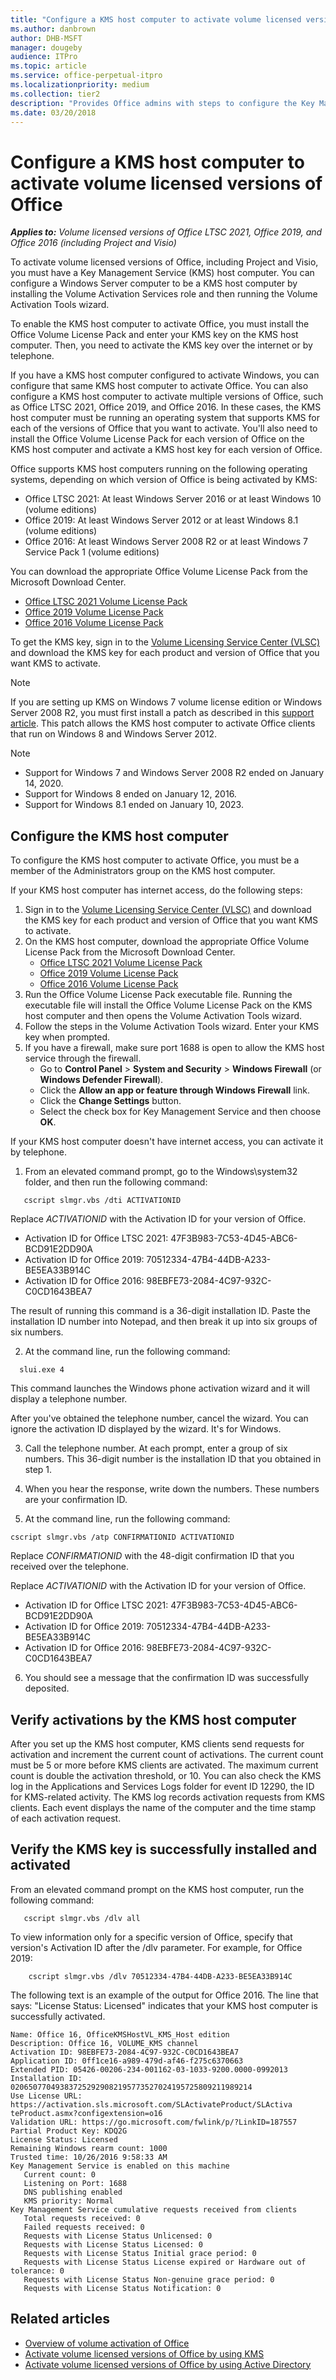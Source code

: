 ```yaml
---
title: "Configure a KMS host computer to activate volume licensed versions of Office"
ms.author: danbrown
author: DHB-MSFT
manager: dougeby
audience: ITPro
ms.topic: article
ms.service: office-perpetual-itpro
ms.localizationpriority: medium
ms.collection: tier2
description: "Provides Office admins with steps to configure the Key Management Service (KMS) host computer to activate volume licensed versions of Office, Project, and Visio."
ms.date: 03/20/2018
---
```


# Configure a KMS host computer to activate volume licensed versions of Office

***Applies to:*** *Volume licensed versions of Office LTSC 2021, Office 2019, and Office 2016 (including Project and Visio)*

To activate volume licensed versions of Office, including Project and Visio, you must have a Key Management Service (KMS) host computer. You can configure a Windows Server computer to be a KMS host computer by installing the Volume Activation Services role and then running the Volume Activation Tools wizard.

To enable the KMS host computer to activate Office, you must install the Office Volume License Pack and enter your KMS key on the KMS host computer. Then, you need to activate the KMS key over the internet or by telephone. 

If you have a KMS host computer configured to activate Windows, you can configure that same KMS host computer to activate Office. You can also configure a KMS host computer to activate multiple versions of Office, such as Office LTSC 2021, Office 2019, and Office 2016. In these cases, the KMS host computer must be running an operating system that supports KMS for each of the versions of Office that you want to activate. You'll also need to install the Office Volume License Pack for each version of Office on the KMS host computer and activate a KMS host key for each version of Office.

Office supports KMS host computers running on the following operating systems, depending on which version of Office is being activated by KMS:
- Office LTSC 2021: At least Windows Server 2016 or at least Windows 10 (volume editions)
- Office 2019: At least Windows Server 2012 or at least Windows 8.1 (volume editions)
- Office 2016: At least Windows Server 2008 R2 or at least Windows 7 Service Pack 1 (volume editions)

You can download the appropriate Office Volume License Pack from the Microsoft Download Center.

- [Office LTSC 2021 Volume License Pack](https://www.microsoft.com/download/details.aspx?id=103446)
- [Office 2019 Volume License Pack](https://www.microsoft.com/download/details.aspx?id=57342)
- [Office 2016 Volume License Pack](https://www.microsoft.com/download/details.aspx?id=49164)
 
To get the KMS key, sign in to the [Volume Licensing Service Center (VLSC)](https://www.microsoft.com/licensing/servicecenter/default.aspx) and download the KMS key for each product and version of Office that you want KMS to activate.

> [!NOTE]
> If you are setting up KMS on Windows 7 volume license edition or Windows Server 2008 R2, you must first install a patch as described in this [support article](https://support.microsoft.com/topic/22412808-3176-fa2c-6610-4be38f850d3a). This patch allows the KMS host computer to activate Office clients that run on Windows 8 and Windows Server 2012.

> [!NOTE]
> - Support for Windows 7 and Windows Server 2008 R2 ended on January 14, 2020.
> - Support for Windows 8 ended on January 12, 2016.
> - Support for Windows 8.1 ended on January 10, 2023.

## Configure the KMS host computer

To configure the KMS host computer to activate Office, you must be a member of the Administrators group on the KMS host computer.

If your KMS host computer has internet access, do the following steps:

1. Sign in to the [Volume Licensing Service Center (VLSC)](https://www.microsoft.com/licensing/servicecenter/default.aspx) and download the KMS key for each product and version of Office that you want KMS to activate.
2. On the KMS host computer, download the appropriate Office Volume License Pack from the Microsoft Download Center.
   - [Office LTSC 2021 Volume License Pack](https://www.microsoft.com/download/details.aspx?id=103446)
   - [Office 2019 Volume License Pack](https://www.microsoft.com/download/details.aspx?id=57342)
   - [Office 2016 Volume License Pack](https://www.microsoft.com/download/details.aspx?id=49164)
3. Run the Office Volume License Pack executable file. Running the executable file will install the Office Volume License Pack on the KMS host computer and then opens the Volume Activation Tools wizard.
4. Follow the steps in the Volume Activation Tools wizard. Enter your KMS key when prompted.
5. If you have a firewall, make sure port 1688 is open to allow the KMS host service through the firewall.
   - Go to **Control Panel** > **System and Security** > **Windows Firewall** (or **Windows Defender Firewall**).
   - Click the **Allow an app or feature through Windows Firewall** link.
   - Click the **Change Settings** button.
   - Select the check box for Key Management Service and then choose **OK**.

If your KMS host computer doesn't have internet access, you can activate it by telephone.

1. From an elevated command prompt, go to the Windows\system32 folder, and then run the following command:
   
```console 
   cscript slmgr.vbs /dti ACTIVATIONID
 ```   
Replace *ACTIVATIONID* with the Activation ID for your version of Office.

- Activation ID for Office LTSC 2021: 47F3B983-7C53-4D45-ABC6-BCD91E2DD90A
- Activation ID for Office 2019: 70512334-47B4-44DB-A233-BE5EA33B914C
- Activation ID for Office 2016: 98EBFE73-2084-4C97-932C-C0CD1643BEA7
  
The result of running this command is a 36-digit installation ID. Paste the installation ID number into Notepad, and then break it up into six groups of six numbers.
    
2. At the command line, run the following command:

```console
  slui.exe 4
```

This command launches the Windows phone activation wizard and it will display a telephone number.
    
After you've obtained the telephone number, cancel the wizard. You can ignore the activation ID displayed by the wizard. It's for Windows. 
  
3. Call the telephone number. At each prompt, enter a group of six numbers. This 36-digit number is the installation ID that you obtained in step 1.
    
4. When you hear the response, write down the numbers. These numbers are your confirmation ID.
    
5. At the command line, run the following command:

 ```console
cscript slmgr.vbs /atp CONFIRMATIONID ACTIVATIONID
```
Replace *CONFIRMATIONID* with the 48-digit confirmation ID that you received over the telephone.

Replace *ACTIVATIONID* with the Activation ID for your version of Office.

- Activation ID for Office LTSC 2021: 47F3B983-7C53-4D45-ABC6-BCD91E2DD90A
- Activation ID for Office 2019: 70512334-47B4-44DB-A233-BE5EA33B914C
- Activation ID for Office 2016: 98EBFE73-2084-4C97-932C-C0CD1643BEA7

6. You should see a message that the confirmation ID was successfully deposited.

## Verify activations by the KMS host computer

After you set up the KMS host computer, KMS clients send requests for activation and increment the current count of activations. The current count must be 5 or more before KMS clients are activated. The maximum current count is double the activation threshold, or 10. You can also check the KMS log in the Applications and Services Logs folder for event ID 12290, the ID for KMS-related activity. The KMS log records activation requests from KMS clients. Each event displays the name of the computer and the time stamp of each activation request.
  

## Verify the KMS key is successfully installed and activated

From an elevated command prompt on the KMS host computer, run the following command:
 
```console
   cscript slmgr.vbs /dlv all
```    
    
To view information only for a specific version of Office, specify that version's Activation ID after the /dlv parameter. For example, for Office 2019:

```console   
    cscript slmgr.vbs /dlv 70512334-47B4-44DB-A233-BE5EA33B914C
```
 
The following text is an example of the output for Office 2016. The line that says: "License Status: Licensed" indicates that your KMS host computer is successfully activated.
    
   ```console
   Name: Office 16, OfficeKMSHostVL_KMS_Host edition
   Description: Office 16, VOLUME_KMS channel
   Activation ID: 98EBFE73-2084-4C97-932C-C0CD1643BEA7
   Application ID: 0ff1ce16-a989-479d-af46-f275c6370663
   Extended PID: 05426-00206-234-001162-03-1033-9200.0000-0992013
   Installation ID: 020650770493837252929082195773527024195725809211989214
   Use License URL: https://activation.sls.microsoft.com/SLActivateProduct/SLActiva
   teProduct.asmx?configextension=o16
   Validation URL: https://go.microsoft.com/fwlink/p/?LinkID=187557
   Partial Product Key: KDQ2G
   License Status: Licensed
   Remaining Windows rearm count: 1000
   Trusted time: 10/26/2016 9:58:33 AM
   Key Management Service is enabled on this machine
      Current count: 0
      Listening on Port: 1688
      DNS publishing enabled
      KMS priority: Normal
   Key Management Service cumulative requests received from clients
      Total requests received: 0
      Failed requests received: 0
      Requests with License Status Unlicensed: 0
      Requests with License Status Licensed: 0
      Requests with License Status Initial grace period: 0
      Requests with License Status License expired or Hardware out of tolerance: 0
      Requests with License Status Non-genuine grace period: 0
      Requests with License Status Notification: 0
   ```

## Related articles

- [Overview of volume activation of Office](plan-volume-activation-of-office.md)
- [Activate volume licensed versions of Office by using KMS](activate-office-by-using-kms.md)
- [Activate volume licensed versions of Office by using Active Directory](activate-office-by-using-active-directory.md)